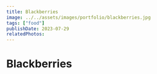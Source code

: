 ```yaml
---
title: Blackberries
image: ../../assets/images/portfolio/blackberries.jpg
tags: ["food"]
publishDate: 2023-07-29
relatedPhotos:
---
```

# Blackberries
